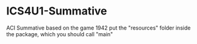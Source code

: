 # ICS4U1-Summative
ACI Summative based on the game 1942
put the "resources" folder inside the package, which you should call "main"

